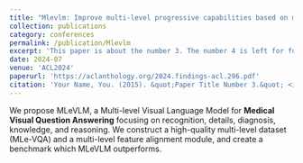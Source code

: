 ```yaml
---
title: "Mlevlm: Improve multi-level progressive capabilities based on multimodal large language model for medical visual question answering."
collection: publications
category: conferences
permalink: /publication/Mlevlm
excerpt: 'This paper is about the number 3. The number 4 is left for future work.'
date: 2024-07
venue: 'ACL2024'
paperurl: 'https://aclanthology.org/2024.findings-acl.296.pdf'
citation: 'Your Name, You. (2015). &quot;Paper Title Number 3.&quot; <i>Journal 1</i>. 1(3).'
---
```


We propose MLeVLM, a Multi-level Visual Language Model for **Medical Visual Question Answering** focusing on recognition, details, diagnosis, knowledge, and reasoning. We construct a high-quality multi-level dataset (MLe-VQA) and a multi-level feature alignment module, and create a benchmark which MLeVLM outperforms.